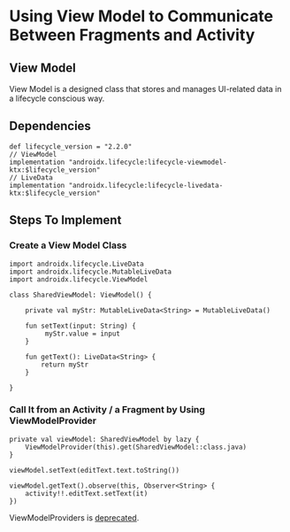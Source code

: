 # Using View Model to Communicate Between Fragments and Activity

## View Model
View Model is a designed class that stores and manages UI-related data in a lifecycle conscious way.

## Dependencies
```
def lifecycle_version = "2.2.0"
// ViewModel
implementation "androidx.lifecycle:lifecycle-viewmodel-ktx:$lifecycle_version"
// LiveData
implementation "androidx.lifecycle:lifecycle-livedata-ktx:$lifecycle_version"
```

## Steps To Implement
### Create a View Model Class
```
import androidx.lifecycle.LiveData
import androidx.lifecycle.MutableLiveData
import androidx.lifecycle.ViewModel

class SharedViewModel: ViewModel() {

    private val myStr: MutableLiveData<String> = MutableLiveData()

    fun setText(input: String) {
         myStr.value = input
    }

    fun getText(): LiveData<String> {
        return myStr
    }

}
```

### Call It from an Activity / a Fragment by Using ViewModelProvider
```
private val viewModel: SharedViewModel by lazy {
    ViewModelProvider(this).get(SharedViewModel::class.java)
}

viewModel.setText(editText.text.toString())

viewModel.getText().observe(this, Observer<String> {
    activity!!.editText.setText(it)
})
```
ViewModelProviders is [deprecated](https://developer.android.com/reference/androidx/lifecycle/ViewModelProviders).
